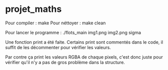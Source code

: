# projet_maths

Pour compiler : make
Pour néttoyer : make clean

Pour lancer le programme : ./flots_main img1.png img2.png sigma

Une fonction print a été faite. Certains print sont commentés dans le code, il suffit de les décommenter pour vérifier les valeurs.

Par contre ça print les valeurs RGBA de chaque pixels, c'est donc juste pour vérifier qu'il n'y a pas de gros problème dans la structure.


